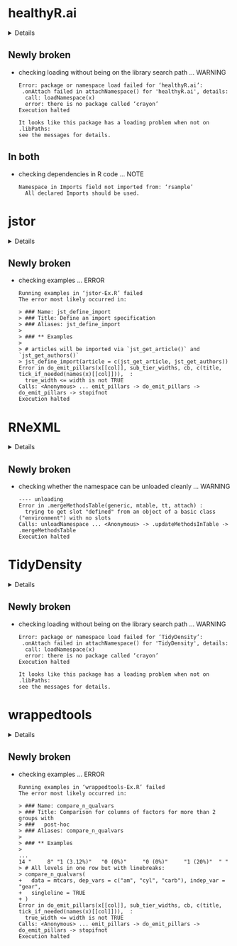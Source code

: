 # healthyR.ai

<details>

* Version: 0.0.5
* GitHub: https://github.com/spsanderson/healthyR.ai
* Source code: https://github.com/cran/healthyR.ai
* Date/Publication: 2022-01-07 13:32:45 UTC
* Number of recursive dependencies: 140

Run `cloud_details(, "healthyR.ai")` for more info

</details>

## Newly broken

*   checking loading without being on the library search path ... WARNING
    ```
    Error: package or namespace load failed for ‘healthyR.ai’:
     .onAttach failed in attachNamespace() for 'healthyR.ai', details:
      call: loadNamespace(x)
      error: there is no package called ‘crayon’
    Execution halted
    
    It looks like this package has a loading problem when not on .libPaths:
    see the messages for details.
    ```

## In both

*   checking dependencies in R code ... NOTE
    ```
    Namespace in Imports field not imported from: ‘rsample’
      All declared Imports should be used.
    ```

# jstor

<details>

* Version: 0.3.10
* GitHub: https://github.com/ropensci/jstor
* Source code: https://github.com/cran/jstor
* Date/Publication: 2021-12-08 08:50:07 UTC
* Number of recursive dependencies: 77

Run `cloud_details(, "jstor")` for more info

</details>

## Newly broken

*   checking examples ... ERROR
    ```
    Running examples in ‘jstor-Ex.R’ failed
    The error most likely occurred in:
    
    > ### Name: jst_define_import
    > ### Title: Define an import specification
    > ### Aliases: jst_define_import
    > 
    > ### ** Examples
    > 
    > # articles will be imported via `jst_get_article()` and `jst_get_authors()`
    > jst_define_import(article = c(jst_get_article, jst_get_authors))
    Error in do_emit_pillars(x[[col]], sub_tier_widths, cb, c(title, tick_if_needed(names(x)[[col]])),  : 
      true_width <= width is not TRUE
    Calls: <Anonymous> ... emit_pillars -> do_emit_pillars -> do_emit_pillars -> stopifnot
    Execution halted
    ```

# RNeXML

<details>

* Version: 2.4.5
* GitHub: https://github.com/ropensci/RNeXML
* Source code: https://github.com/cran/RNeXML
* Date/Publication: 2020-06-18 18:40:02 UTC
* Number of recursive dependencies: 141

Run `cloud_details(, "RNeXML")` for more info

</details>

## Newly broken

*   checking whether the namespace can be unloaded cleanly ... WARNING
    ```
    ---- unloading
    Error in .mergeMethodsTable(generic, mtable, tt, attach) : 
      trying to get slot "defined" from an object of a basic class ("environment") with no slots
    Calls: unloadNamespace ... <Anonymous> -> .updateMethodsInTable -> .mergeMethodsTable
    Execution halted
    ```

# TidyDensity

<details>

* Version: 0.0.1
* GitHub: https://github.com/spsanderson/TidyDensity
* Source code: https://github.com/cran/TidyDensity
* Date/Publication: 2022-01-21 08:52:44 UTC
* Number of recursive dependencies: 106

Run `cloud_details(, "TidyDensity")` for more info

</details>

## Newly broken

*   checking loading without being on the library search path ... WARNING
    ```
    Error: package or namespace load failed for ‘TidyDensity’:
     .onAttach failed in attachNamespace() for 'TidyDensity', details:
      call: loadNamespace(x)
      error: there is no package called ‘crayon’
    Execution halted
    
    It looks like this package has a loading problem when not on .libPaths:
    see the messages for details.
    ```

# wrappedtools

<details>

* Version: 0.7.9
* GitHub: NA
* Source code: https://github.com/cran/wrappedtools
* Date/Publication: 2021-09-06 14:30:02 UTC
* Number of recursive dependencies: 123

Run `cloud_details(, "wrappedtools")` for more info

</details>

## Newly broken

*   checking examples ... ERROR
    ```
    Running examples in ‘wrappedtools-Ex.R’ failed
    The error most likely occurred in:
    
    > ### Name: compare_n_qualvars
    > ### Title: Comparison for columns of factors for more than 2 groups with
    > ###   post-hoc
    > ### Aliases: compare_n_qualvars
    > 
    > ### ** Examples
    > 
    ...
    14 "     8" "1 (3.12%)"   "0 (0%)"     "0 (0%)"     "1 (20%)"  " "    
    > # All levels in one row but with linebreaks:
    > compare_n_qualvars(
    +   data = mtcars, dep_vars = c("am", "cyl", "carb"), indep_var = "gear",
    +   singleline = TRUE
    + )
    Error in do_emit_pillars(x[[col]], sub_tier_widths, cb, c(title, tick_if_needed(names(x)[[col]])),  : 
      true_width <= width is not TRUE
    Calls: <Anonymous> ... emit_pillars -> do_emit_pillars -> do_emit_pillars -> stopifnot
    Execution halted
    ```

